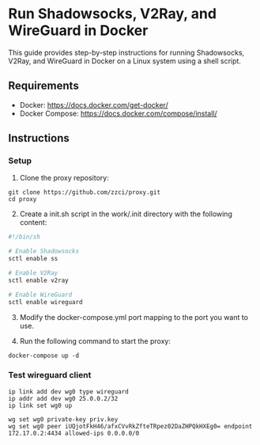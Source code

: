 # Run Shadowsocks, V2Ray, and WireGuard in Docker

This guide provides step-by-step instructions for running Shadowsocks, V2Ray, and WireGuard in Docker on a Linux system using a shell script.

## Requirements

* Docker: https://docs.docker.com/get-docker/
* Docker Compose: https://docs.docker.com/compose/install/

## Instructions

### Setup

1. Clone the proxy repository:

```shell
git clone https://github.com/zzci/proxy.git
cd proxy
```

2. Create a init.sh script in the work/.init directory with the following content:

```sh
#!/bin/sh

# Enable Shadowsocks
sctl enable ss

# Enable V2Ray
sctl enable v2ray

# Enable WireGuard
sctl enable wireguard
```

3. Modify the docker-compose.yml port mapping to the port you want to use.

4. Run the following command to start the proxy:

```shell
docker-compose up -d
```

### Test wireguard client 

```
ip link add dev wg0 type wireguard
ip addr add dev wg0 25.0.0.2/32
ip link set wg0 up

wg set wg0 private-key priv.key
wg set wg0 peer iUQjotFkH46/afxCVvRkZfteTRpez02DaZHPQkHXEg0= endpoint 172.17.0.2:4434 allowed-ips 0.0.0.0/0
```
